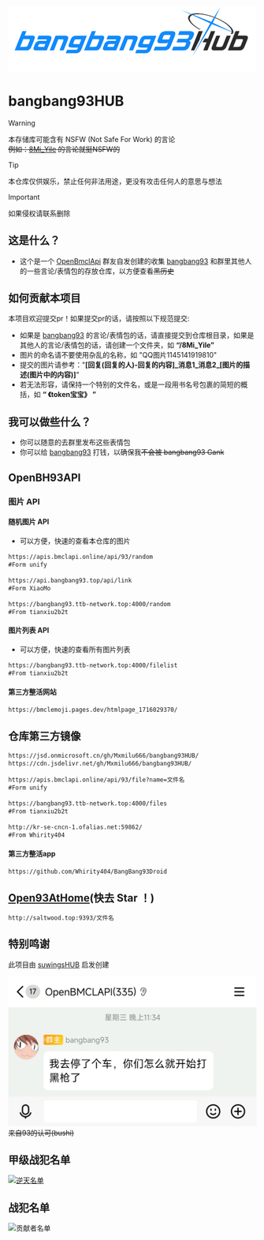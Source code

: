 ![blhx-style-logo](./.github/blhx-style-logo-new.jpg)

# bangbang93HUB
> [!WARNING]
> 本存储库可能含有 NSFW (Not Safe For Work) 的言论<br>
~~例如：[8Mi_Yile](./8Mi_Yile) 的言论就挺NSFW的~~

> [!TIP]
> 本仓库仅供娱乐，禁止任何非法用途，更没有攻击任何人的意思与想法

> [!IMPORTANT]
> 如果侵权请联系删除

## 这是什么？  
- 这个是一个 [OpenBmclApi](https://github.com/bangbang93/openbmclapi) 群友自发创建的收集 [bangbang93](https://github.com/bangbang93) 和群里其他人的一些言论/表情包的存放仓库，以方便查看~~黑历史~~

## 如何贡献本项目
本项目欢迎提交pr！如果提交pr的话，请按照以下规范提交:
- 如果是 [bangbang93](https://github.com/bangbang93) 的言论/表情包的话，请直接提交到仓库根目录，如果是其他人的言论/表情包的话，请创建一个文件夹，如 **“/8Mi_Yile”**
- 图片的命名请不要使用杂乱的名称，如 "QQ图片1145141919810"
- 提交的图片请参考："**[回复(回复的人)-回复的内容]\_消息1\_消息2\_[图片的描述(图片中的内容)]**"
- 若无法形容，请保持一个特别的文件名，或是一段用书名号包裹的简短的概括，如 **“ 《token宝宝》 ”**

## 我可以做些什么？  
- 你可以随意的去群里发布这些表情包  
- 你可以给 [bangbang93](https://afdian.net/@bangbang93) 打钱，以确保我~~不会被 bangbang93 Gank~~
 
## OpenBH93API

### 图片 API
#### 随机图片 API
- 可以方便，快速的查看本仓库的图片
```
https://apis.bmclapi.online/api/93/random 
#Form unify

https://api.bangbang93.top/api/link 
#Form XiaoMo

https://bangbang93.ttb-network.top:4000/random 
#From tianxiu2b2t
```
#### 图片列表 API
- 可以方便，快速的查看所有图片列表
```
https://bangbang93.ttb-network.top:4000/filelist
#From tianxiu2b2t
```

#### 第三方整活网站
```
https://bmclemoji.pages.dev/htmlpage_1716029370/
```

## 仓库第三方镜像
```
https://jsd.onmicrosoft.cn/gh/Mxmilu666/bangbang93HUB/
https://cdn.jsdelivr.net/gh/Mxmilu666/bangbang93HUB/

https://apis.bmclapi.online/api/93/file?name=文件名
#Form unify

https://bangbang93.ttb-network.top:4000/files
#From tianxiu2b2t

http://kr-se-cncn-1.ofalias.net:59862/
#From Whirity404
```


#### 第三方整活app
```
https://github.com/Whirity404/BangBang93Droid
```

## [Open93AtHome](https://github.com/SaltWood-Studio/Open93AtHome)(快去 Star ！)
```
http://saltwood.top:9393/文件名
```

## 特别鸣谢
此项目由 [suwingsHUB](https://github.com/liyxii/suwingsHUB) 启发创建

![bangbang93](./我去停了个车_你们怎么开始打黑枪了.jpg)
~~来自93的认可(bushi)~~

## 甲级战犯名单
[![逆天名单](https://contrib.rocks/image?repo=8Mi-Tech/.github)](https://github.com/Mxmilu666/bangbang93HUB/blob/main/0-%E5%A4%9A%E4%BA%BA%E8%BF%90%E5%8A%A8/%E3%80%8A%E6%80%BB%E7%BB%93%EF%BC%8C%E4%BB%A5%E5%8B%92%E6%9B%B4%E8%83%9C%E4%B8%80%E7%AD%B9%E3%80%8B.png)

## 战犯名单
![贡献者名单](https://contrib.rocks/image?repo=Mxmilu666/bangbang93HUB)
